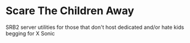 # Scare The Children Away
SRB2 server utilities for those that don't host dedicated and/or hate kids begging for X Sonic
